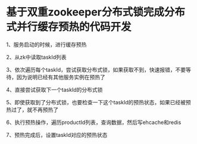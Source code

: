 # 基于双重zookeeper分布式锁完成分布式并行缓存预热的代码开发

1、服务启动的时候，进行缓存预热

2、从zk中读取taskId列表

3、依次遍历每个taskId，尝试获取分布式锁，如果获取不到，快速报错，不要等待，因为说明已经有其他服务实例在预热了

4、直接尝试获取下一个taskId的分布式锁

5、即使获取到了分布式锁，也要检查一下这个taskId的预热状态，如果已经被预热过了，就不再预热了

6、执行预热操作，遍历productId列表，查询数据，然后写ehcache和redis

7、预热完成后，设置taskId对应的预热状态
